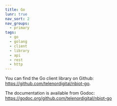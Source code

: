 ```yaml
---
title: Go
lunr: true
nav_sort: 2
nav_groups:
  - primary
tags:
  - go
  - golang
  - client
  - library
  - api
  - rest
  - http
---
```


You can find the Go client library on Github: https://github.com/telenordigital/nbiot-go.

The documentation is available from Godoc: https://godoc.org/github.com/telenordigital/nbiot-go
